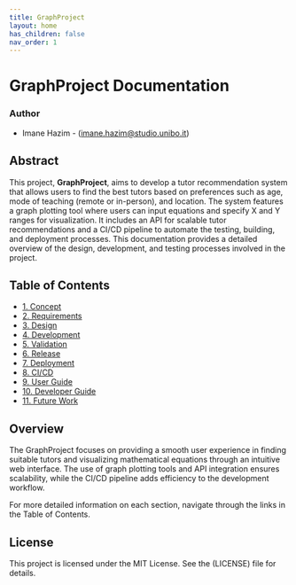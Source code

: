 ```yaml
---
title: GraphProject
layout: home
has_children: false
nav_order: 1
---
```

# GraphProject Documentation

### Author
- Imane Hazim - (imane.hazim@studio.unibo.it)

## Abstract

This project, **GraphProject**, aims to develop a tutor recommendation system that allows users to find the best tutors based on preferences such as age, mode of teaching (remote or in-person), and location. The system features a graph plotting tool where users can input equations and specify X and Y ranges for visualization. It includes an API for scalable tutor recommendations and a CI/CD pipeline to automate the testing, building, and deployment processes. This documentation provides a detailed overview of the design, development, and testing processes involved in the project.

## Table of Contents

- [1. Concept](sections/01-concept/index.md)
- [2. Requirements](sections/02-requirements/index.md)
- [3. Design](sections/03-design/index.md)
- [4. Development](sections/04-development/index.md)
- [5. Validation](sections/05-validation/index.md)
- [6. Release](sections/06-release/index.md)
- [7. Deployment](sections/07-deployment/index.md)
- [8. CI/CD](sections/08-cicd/index.md)
- [9. User Guide](sections/09-userguide/index.md)
- [10. Developer Guide](sections/10-developerguide/index.md)
- [11. Future Work](sections/11-futurework/index.md)

## Overview

The GraphProject focuses on providing a smooth user experience in finding suitable tutors and visualizing mathematical equations through an intuitive web interface. The use of graph plotting tools and API integration ensures scalability, while the CI/CD pipeline adds efficiency to the development workflow. 

For more detailed information on each section, navigate through the links in the Table of Contents.

## License

This project is licensed under the MIT License. See the (LICENSE) file for details.

